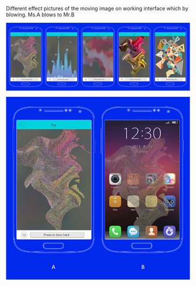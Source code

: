 Different effect pictures of the moving image on working interface which by blowing.
Ms.A blows to Mr.B

![Example Image](../project_images/4p1.png?raw=true "Example Image")

![Example Image](../project_images/4p2.png?raw=true "Example Image")
